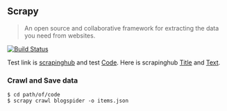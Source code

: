 ## Scrapy

> An open source and collaborative framework for extracting the data you need from websites. 

[![Build Status](http://img.shields.io/travis/badges/badgerbadgerbadger.svg?style=flat-square)](https://github.com/DENGYaqi)

Test link is [scrapinghub](https://blog.scrapinghub.com/) and test [Code](tutorial/tutorial/spiders/ScrapingHub.py). Here is scrapinghub [Title](tutorial/tutorial/spiders/items_title.json) and [Text](tutorial/tutorial/spiders/items_text_of_thumbnail_page.json).

### Crawl and Save data
```shell
$ cd path/of/code
$ scrapy crawl blogspider -o items.json
```
